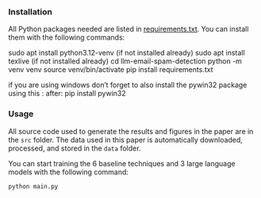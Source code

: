 ### Installation

All Python packages needed are listed in [requirements.txt](requirements.txt). You can install them with the following commands:

sudo apt install python3.12-venv (if not installed already)
sudo apt install texlive (if not installed already)
cd llm-email-spam-detection
python -m venv venv
source venv/bin/activate
pip install requirements.txt

if you are using windows don’t forget to also install the pywin32 package using this :
after:
pip install pywin32

### Usage

All source code used to generate the results and figures in the paper are in the `src` folder. The data used in this paper is automatically downloaded, processed, and stored in the `data` folder.

You can start training the 6 baseline techniques and 3 large language models with the following command:

    python main.py
